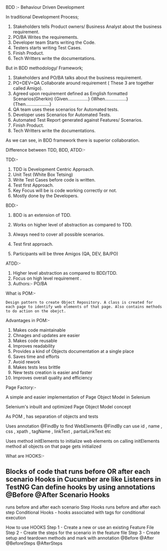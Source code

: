 BDD :- Behaviour Driven Development

In traditional Development Process;

1. Stakeholders tells Product owners/ Business Analyst about the business requirement.
2. PO/BA Writes the requirements.
3. Developer team Starts writing the Code.
4. Testers starts writing Test Cases.
5. Finish Product.
6. Tech Writters write the documentations.

But in BDD methodology/ Framework;

1. Stakeholders and PO/BA talks about the business requirement.
2. PO+DEV+QA Collaborate around requirement ( These 3 are together called Amigo).
3. Agreed upon requirement defined as Emglish formatted Scenarios(Gherkin)
	{Given................}
	{When.................}
	{Then...................}
4. QA team uses these scenarios for Automated tests.
5. Developer uses Scenarios for Automated Tests.
6. Automated Test Report generated against Features/ Scenarios.
7. Finish Product.
8. Tech Writters write the documentations.

As we can see, in BDD framework there is superior collaboration.

Difference between TDD, BDD, ATDD:- 

TDD:- 

1. TDD is Development Centric Approach.
2. Unit Test (White Box Tetsing)
3. Write Test Cases before code is written.
4. Test first Approach.
5. Key Focus will be is code working correctly or not.
6. Mostly done by the Developers.









BDD:- 

1. BDD is an extension of TDD.



2. Works on higher level of abstraction as compared to TDD.
3. Always need to cover all possible scenarios.
4. Test first approach.
5. Participants will be three Amigos (QA, DEV, BA/PO)









ATDD:-

1. Higher level abstraction as compared to BDD/TDD.
2. Focus on high level requirement .
3. Authors:- PO/BA





















What is POM:- 

	Design pattern to create Object Repository. A class is created for each page to identify web elements of that page. Also contains methods to do action on the obejct.

Advantages in POM:- 

1. Makes code maintainable
2. Chnages and updates are easier
3. Makes code reusable
4. Improves readability
5. Provides a kind of Objects documentation at a single place
6. Saves time and efforts
7. Avoid rework
8. Makes tests less brittle
9. New tests creation is easier and faster
10. Improves overall quality and efficiency

Page Factory:-

A simple and easier implementation of Page Object Model in Selenium

Selenium's inbuilt and optimized Page Object Model concept

As POM , has separation of objects and tests


Uses annotation @FindBy to find WebElements
@FindBy can use id , name , css , xpath , tagName , linkText , partialLinkText etc

Uses method initElements to initialize web elements
on calling initElements method all objects on that page gets initialized


What are HOOKS:-

Blocks of code that runs before OR after each scenario
Hooks in Cucumber are like Listeners in TestNG
Can define hooks by using annotations @Before @After
Scenario Hooks
-
runs before and after each scenario
Step Hooks runs before and after each step
Conditional Hooks - hooks associated with tags for conditional execution

How to use HOOKS
Step 1 - Create a new or use an existing Feature File
Step 2 - Create the steps for the scenario in the feature file
Step 3 - Create setup and teardown methods and mark with annotation
@Before
@After
@BeforeSteps
@AfterSteps
